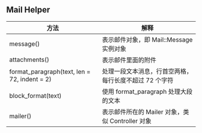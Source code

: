 ## Mail Helper

| 方法 | 解释 |
| -- | -- |
| message() | 表示邮件对象，即 Mail::Message 实例对象 |
| attachments() | 表示邮件里面的附件 |
| format_paragraph(text, len = 72, indent = 2) | 处理一段文本消息，行首空两格，每行长度不超过 72 个字符 |
| block_format(text) | 使用 format_paragraph 处理大段的文本 |
| mailer() | 表示邮件所在的 Mailer 对象，类似 Controller 对象 |
